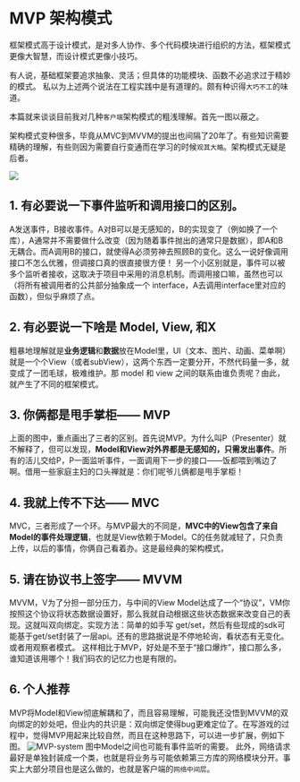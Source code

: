 # MVP 架构模式

框架模式高于设计模式，是对多人协作、多个代码模块进行组织的方法，框架模式更像大智慧，而设计模式更像小技巧。

有人说，基础框架要追求抽象、灵活；但具体的功能模块、函数不必追求过于精妙的模式。
私以为上述两个说法在工程实践中是有道理的。颇有种识得`大巧不工`的味道。

本篇就来谈谈目前我对几种`客户端`架构模式的粗浅理解。首先一图以蔽之。

架构模式变种很多，毕竟从MVC到MVVM的提出也间隔了20年了。有些知识需要精确的理解，有些则因为需要自行变通而在学习的时候`观其大略`。架构模式无疑是后者。

![](/assets/MVC-MVP-MVVM.png)

## 1. 有必要说一下事件监听和调用接口的区别。

A发送事件，B接收事件。A对B可以是无感知的，B的实现变了（例如换了一个库），A通常并不需要做什么改变（因为随着事件抛出的通常只是数据），即A和B无耦合。而A调用B的接口，就使得A必须劳神去照顾B的变化。这么一说好像调用接口不怎么优雅，但调接口真的很直接很方便！
另一个小区别就是，事件可以被多个监听者接收，这取决于项目中采用的消息机制。而调用接口嘛，虽然也可以（将所有被调用者的公共部分抽象成一个 interface，A去调用interface里对应的函数），但似乎麻烦了点。

## 2. 有必要说一下啥是 Model, View, 和X
粗暴地理解就是**业务逻辑**和**数据**放在Model里，UI（文本、图片、动画、菜单啊）就是一个个View（或者subView），这两个东西一定要分开，不然代码量一多，就变成了一团毛球，极难维护。那 model 和 view 之间的联系由谁负责呢？由此，就产生了不同的框架模式。

## 3. 你俩都是甩手掌柜—— MVP
上面的图中，重点画出了三者的区别。首先说MVP。为什么叫P（Presenter）就不解释了，但可以发现，**Model和View对外界都是无感知的，只需发出事件**。所有的活儿交给P，P一面监听事件，一面调用下一步的接口——饭都喂到嘴边了啊。借用一些家庭主妇的口头禅就是：你们呢爷儿俩都是甩手掌柜！


## 4. 我就上传不下达—— MVC
MVC，三者形成了一个环。与MVP最大的不同是，**MVC中的View包含了来自Model的事件处理逻辑**，也就是View依赖于Model。C的任务就减轻了，只负责上传，以后的事情，你俩自己看着办。这是最经典的架构模式，

## 5. 请在协议书上签字—— MVVM
MVVM，V为了分担一部分压力，与中间的View Model达成了一个“协议”，VM你按照这个协议将状态数据设置好，那么我就自动根据这些状态数据来改变自己的表现。这就叫双向绑定。实现方法：简单的如手写 get/set，然后有些现成的sdk可能基于get/set封装了一层api。还有的思路据说是不停地轮询，看状态有无变化。或者用观察者模式。
这样相比于MVP，好处是不至于“接口爆炸”，接口那么多，谁知道该用哪个！我们码农的记忆力也是有限的。


## 6. 个人推荐

MVP将Model和View彻底解耦和了，而且容易理解，可能我还没悟到MVVM的双向绑定的妙处吧，但业内的共识是：双向绑定使得bug更难定位了。在写游戏的过程中，觉得MVP用起来比较自然，而且在这种思路下，可以进一步扩展，例如下图。
![MVP-system](https://raw.githubusercontent.com/jonyzhao/Pic/master/MVP-system.png)
图中Model之间也可能有事件监听的需要。
此外，网络请求最好是单独封装成一个类，也就是将业务与可能依赖第三方库的网络模块分开。事实上大部分项目也是这么做的，也就是客户端的`网络中间层`。